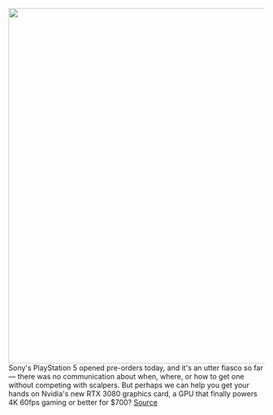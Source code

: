 <img src='https://cdn.vox-cdn.com/thumbor/4qsU56ehayUQOIop7iv9UCIOg-k=/0x0:2040x1351/1200x800/filters:focal(989x562:1315x888)/cdn.vox-cdn.com/uploads/chorus_image/image/67420496/twarren_200909_4184_0008.0.0.jpg' width='700px' /><br/>
Sony's PlayStation 5 opened pre-orders today, and it's an utter fiasco so far — there was no communication about when, where, or how to get one without competing with scalpers. But perhaps we can help you get your hands on Nvidia's new RTX 3080 graphics card, a GPU that finally powers 4K 60fps gaming or better for $700?
<a href='https://www.theverge.com/2020/9/16/21440889/where-how-to-buy-nvidia-rtx-3080-gpu'> Source <a/>